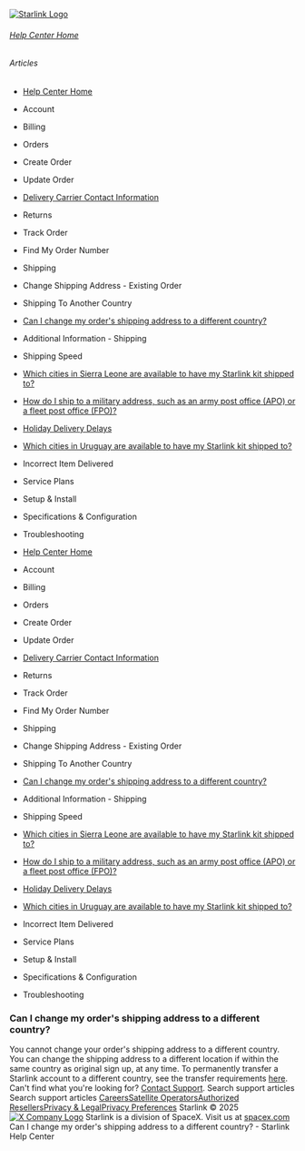 [![Starlink Logo](https://www.starlink.com/_next/image?url=%2Fassets%2Fimages%2Flogo%2Flogo_white.png&w=3840&q=75)](https://www.starlink.com/support/article/<https:/www.starlink.com/>)
###### [Help Center Home](https://www.starlink.com/support/article/</support>)
###### Articles
  * [Help Center Home](https://www.starlink.com/support/article/</support>)
  * Account
  * Billing
  * Orders
  * Create Order
  * Update Order
  * [Delivery Carrier Contact Information](https://www.starlink.com/support/article/</support/article/c954e904-6c7b-0171-e845-567390f8bfb1>)
  * Returns
  * Track Order
  * Find My Order Number
  * Shipping
  * Change Shipping Address - Existing Order
  * Shipping To Another Country
  * [Can I change my order's shipping address to a different country?](https://www.starlink.com/support/article/</support/article/bcb1645c-f6e8-3dca-2bde-efcf38af8004>)
  * Additional Information - Shipping
  * Shipping Speed
  * [Which cities in Sierra Leone are available to have my Starlink kit shipped to?](https://www.starlink.com/support/article/</support/article/35a4c5d0-87a6-cd82-6a8d-7dc27e569d1e>)
  * [How do I ship to a military address, such as an army post office (APO) or a fleet post office (FPO)?](https://www.starlink.com/support/article/</support/article/083a9485-2672-f091-933e-ed83108d3fe2>)
  * [Holiday Delivery Delays](https://www.starlink.com/support/article/</support/article/b22bba05-ae6c-2bb4-7ac0-0197c53cde80>)
  * [Which cities in Uruguay are available to have my Starlink kit shipped to?](https://www.starlink.com/support/article/</support/article/cc1a51f6-08f7-2e07-aee8-03cff67502f5>)
  * Incorrect Item Delivered
  * Service Plans
  * Setup & Install
  * Specifications & Configuration
  * Troubleshooting


  * [Help Center Home](https://www.starlink.com/support/article/</support>)
  * Account
  * Billing
  * Orders
  * Create Order
  * Update Order
  * [Delivery Carrier Contact Information](https://www.starlink.com/support/article/</support/article/c954e904-6c7b-0171-e845-567390f8bfb1>)
  * Returns
  * Track Order
  * Find My Order Number
  * Shipping
  * Change Shipping Address - Existing Order
  * Shipping To Another Country
  * [Can I change my order's shipping address to a different country?](https://www.starlink.com/support/article/</support/article/bcb1645c-f6e8-3dca-2bde-efcf38af8004>)
  * Additional Information - Shipping
  * Shipping Speed
  * [Which cities in Sierra Leone are available to have my Starlink kit shipped to?](https://www.starlink.com/support/article/</support/article/35a4c5d0-87a6-cd82-6a8d-7dc27e569d1e>)
  * [How do I ship to a military address, such as an army post office (APO) or a fleet post office (FPO)?](https://www.starlink.com/support/article/</support/article/083a9485-2672-f091-933e-ed83108d3fe2>)
  * [Holiday Delivery Delays](https://www.starlink.com/support/article/</support/article/b22bba05-ae6c-2bb4-7ac0-0197c53cde80>)
  * [Which cities in Uruguay are available to have my Starlink kit shipped to?](https://www.starlink.com/support/article/</support/article/cc1a51f6-08f7-2e07-aee8-03cff67502f5>)
  * Incorrect Item Delivered
  * Service Plans
  * Setup & Install
  * Specifications & Configuration
  * Troubleshooting


### Can I change my order's shipping address to a different country?
You cannot change your order's shipping address to a different country. You can change the shipping address to a different location if within the same country as original sign up, at any time.
To permanently transfer a Starlink account to a different country, see the transfer requirements [here](https://www.starlink.com/support/article/<https:/support.starlink.com/?topic=f3cad923-ed28-f957-365c-787f8fe2e4a2>). 
Can't find what you're looking for? [Contact Support](https://www.starlink.com/support/article/</support/tickets?sourceType=web_article_help_center&sourceValue=bcb1645c-f6e8-3dca-2bde-efcf38af8004>).
Search support articles
Search support articles
[Careers](https://www.starlink.com/support/article/<https:/www.spacex.com/careers>)[Satellite Operators](https://www.starlink.com/support/article/<https:/starlink.com/satellite-operators>)[Authorized Resellers](https://www.starlink.com/support/article/<https:/starlink.com/resellers>)[Privacy & Legal](https://www.starlink.com/support/article/<https:/starlink.com/legal>)[Privacy Preferences](https://www.starlink.com/support/article/<>)
Starlink © 2025
[![X Company Logo](https://www.starlink.com/assets/images/icons/x-logo.svg)](https://www.starlink.com/support/article/<https:/twitter.com/Starlink>)
Starlink is a division of SpaceX. Visit us at [spacex.com](https://www.starlink.com/support/article/<https:/www.spacex.com/>)
Can I change my order's shipping address to a different country? - Starlink Help Center
